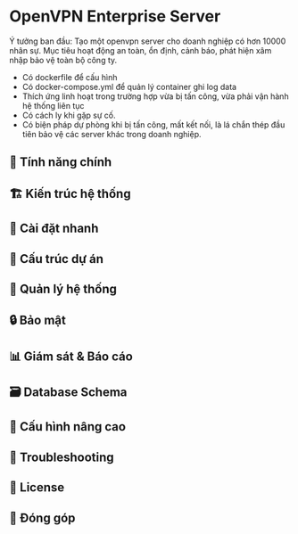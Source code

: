 # OpenVPN Enterprise Server
Ý tưởng ban đầu:
Tạo một openvpn server cho doanh nghiệp có hơn 10000 nhân sự.
Mục tiêu hoạt động an toàn, ổn định, cảnh báo, phát hiện xâm nhập bảo vệ toàn bộ công ty. 
- Có dockerfile để cấu hình 
- Có docker-compose.yml để quản lý container ghi log data
- Thích ứng linh hoạt trong trường hợp vừa bị tấn công, vừa phải vận hành hệ thống liên tục
- Có cách ly khi gặp sự cố.
- Có biện pháp dự phòng khi bị tấn công, mất kết nối, là lá chắn thép đầu tiên bảo vệ các server khác trong doanh nghiệp.



## 🌟 Tính năng chính
## 🏗️ Kiến trúc hệ thống
## 🚀 Cài đặt nhanh
## 📁 Cấu trúc dự án
## 🔧 Quản lý hệ thống
## 🔒 Bảo mật
## 📊 Giám sát & Báo cáo
## 🗃️ Database Schema
## 🔧 Cấu hình nâng cao
## 🐛 Troubleshooting
## 📝 License
## 🤝 Đóng góp
